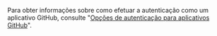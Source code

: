 Para obter informações sobre como efetuar a autenticação como um aplicativo GitHub, consulte "[Opções de autenticação para aplicativos GitHub](/apps/building-github-apps/authentication-options-for-github-apps#authenticating-as-a-github-app)".
